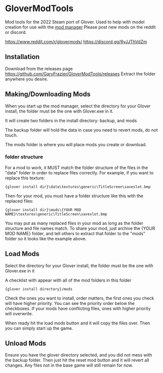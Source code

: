 
# GloverModTools

Mod tools for the 2022 Steam port of Glover. Used to help with model creation for use with the [mod manager](https://github.com/GaryFrazier/GloverModManager) 
Please post new mods on the reddit or discord.

https://www.reddit.com/r/glovermods/
https://discord.gg/6yJJThVdZm

## Installation
Download from the releases page https://github.com/GaryFrazier/GloverModTools/releases
Extract the folder anywhere you desire.

## Making/Downloading Mods
When you start up the mod manager, select the directory for your Glover install, the folder must be the one with Glover.exe in it.

 It will create two folders in the install directory: backup, and mods
 
 The backup folder will hold the data in case you need to revert mods, do not touch.
 
 The mods folder is where you will place mods you create or download.

### folder structure
For a mod to work, it MUST match the folder structure of the files in the "data" folder in order to replace files correctly. For example, if you want to replace this texture:

    {glover install dir}\data\textures\generic\TitleScreen\saveslot.bmp

Then for your mod, you must have a folder structure like this with the replaced files:

    {glover install dir}\mods\{YOUR MOD NAME}\textures\generic\TitleScreen\saveslot.bmp
You may put as many replaced files in your mod as long as the folder structure and file names match. To share your mod, just archive the {YOUR MOD NAME} folder, and tell others to extract that folder to the "mods" folder so it looks like the example above.

## Load Mods
Select the directory for your Glover install, the folder must be the one with Glover.exe in it

A checklist with appear with all of the mod folders in this folder

	{glover install directory}/mods 
Check the ones you want to install, order matters, the first ones you check will have higher priority. You can see the priority order below the checkboxes. If your mods have conflicting files, ones with higher priority will overwrite.

When ready hit the load mods button and it will copy the files over. Then you can simply  start up the game.


## Unload Mods
Ensure you have the glover directory selected, and you did not mess with the backup folder. Then just hit the reset mod button and it will revert all changes. Any files not in the base game will still remain for now.
